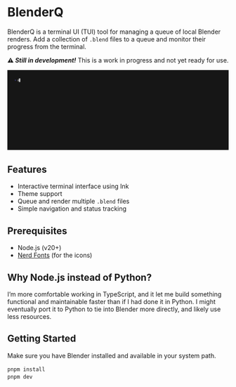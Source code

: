 # BlenderQ

BlenderQ is a terminal UI (TUI) tool for managing a queue of local Blender renders. Add a collection of `.blend` files to a queue and monitor their progress from the terminal.

**⚠️ _Still in development!_** This is a work in progress and not yet ready for use.

![Demo](.github/img/demo.gif)

## Features

- Interactive terminal interface using Ink
- Theme support
- Queue and render multiple `.blend` files
- Simple navigation and status tracking

## Prerequisites
- Node.js (v20+)
- [Nerd Fonts](https://www.nerdfonts.com/) (for the icons)

## Why Node.js instead of Python?

I’m more comfortable working in TypeScript, and it let me build something functional and maintainable faster than if I had done it in Python. I might eventually port it to Python to tie into Blender more directly, and likely use less resources.

## Getting Started

Make sure you have Blender installed and available in your system path.

```bash
pnpm install
pnpm dev
```
